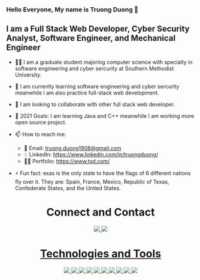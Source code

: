 ### Hello Everyone, My name is Truong Duong 👋

## I am a Full Stack Web Developer, Cyber Security Analyst, Software Engineer, and Mechanical Engineer

- 👨‍🎓 I am a graduate student majoring computer science with specialty in software engineering and cyber sercurity at Southern Methodist University.

- 🌱 I am currently learning software engineering and cyber sercurity meanwhile I am also practice full-stack web development.

- 👯 I am looking to collaborate with other full stack web developer.

- 🥅 2021 Goals: I am learning Java and C++ meanwhile I am working more open source project.

- 📫 How to reach me: 
    - 📧 Email: truong.duong1908@gmail.com
    - 💡 LinkedIn: https://www.linkedin.com/in/truongduong/
    - 🧍‍♂️ Portfolio: https://www.txd.com/

- ⚡ Fun fact: exas is the only state to have the flags of 6 different nations fly over it. They are: Spain, France, Mexico, Republic of Texas, Confederate States, and the United States.

<h1 align="center">Connect and Contact</h1>

<p align="center" >
<a href="mailto: truong.duong1908@gmail.com">
 <img  src="https://img.shields.io/badge/-Truong Duong-c14438?style=flat-square&logo=Gmail&logoColor=white&link=mailto:truong.duong1908@gmail.com"/>
</a>
<a href="https://www.linkedin.com/in/truongduong/">
 <img src="https://img.shields.io/badge/-Truong Duong-blue?style=flat-square&logo=Linkedin&logoColor=white&link=https://www.linkedin.com/in/truongduong/"/>
</p>



<h1 align="center">Technologies and Tools</h1>

<p align="center">
<img src="https://img.shields.io/badge/c-%2300599C.svg?style=for-the-badge&logo=c&logoColor=white"/>
<img src="https://img.shields.io/badge/c++-%2300599C.svg?style=for-the-badge&logo=c%2B%2B&logoColor=white"/>
<img src="https://img.shields.io/badge/css3-%231572B6.svg?style=for-the-badge&logo=css3&logoColor=white"/>
<img src="https://img.shields.io/badge/-GraphQL-E10098?style=for-the-badge&logo=graphql&logoColor=white"/>
<img src="https://img.shields.io/badge/html5-%23E34F26.svg?style=for-the-badge&logo=html5&logoColor=white"/>
<img src="https://img.shields.io/badge/java-%23ED8B00.svg?style=for-the-badge&logo=java&logoColor=white"/>
<img src="https://img.shields.io/badge/javascript-%23323330.svg?style=for-the-badge&logo=javascript&logoColor=%23F7DF1E"/>
<img src="https://img.shields.io/badge/php-%23777BB4.svg?style=for-the-badge&logo=php&logoColor=white"/>
<img src="https://img.shields.io/badge/python-3670A0?style=for-the-badge&logo=python&logoColor=ffdd54"/>
<img src="https://img.shields.io/badge/swift-F54A2A?style=for-the-badge&logo=swift&logoColor=white"/>
</p>





